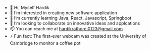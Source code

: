 - 👋 Hi, Myself Hardik
- 👀 I’m interested in creating new software application
- 🌱 I’m currently learning Java, React, Javascript, Springboot
- 💞️ I’m looking to collaborate on innovative ideas and applcations
- 📫 You can reach me at hardikrathore.0123@gmail.com
- ⚡ Fun fact: The first-ever webcam was created at the University of Cambridge to monitor a coffee pot
